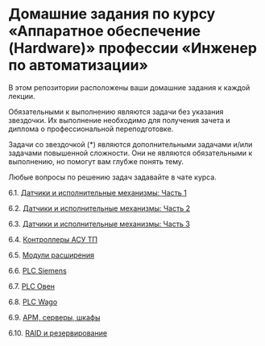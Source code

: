 # Домашние задания по курсу «Аппаратное обеспечение (Hardware)» профессии «Инженер по автоматизации»


В этом репозитории расположены ваши домашние задания к каждой лекции. 

Обязательными к выполнению являются задачи без указания звездочки. Их выполнение необходимо для получения зачета и диплома о профессиональной переподготовке.

Задачи со звездочкой (*) являются дополнительными задачами и/или задачами повышенной сложности. Они не являются обязательными к выполнению, но помогут вам глубже понять тему.

Любые вопросы по решению задач задавайте в чате курса.



6.1. [Датчики и исполнительные механизмы: Часть 1](6.1/)  

6.2. [Датчики и исполнительные механизмы: Часть 2](6.2/)

6.3. [Датчики и исполнительные механизмы: Часть 3](6.3/)  

6.4. [Контроллеры АСУ ТП](6.4/)

6.5. [Модули расширения](6.5/)  

6.6. [PLC Siemens](6.6/)

6.7. [PLC Овен](6.7/)  

6.8. [PLC Wago](6.8/)

6.9. [АРМ, серверы, шкафы](6.9/)  

6.10. [RAID и резервирование](6.10/)
